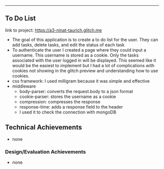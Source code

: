 ---

## To Do List

link to project: https://a3-ninat-taurich.glitch.me

- The goal of this application is to create a to do list for the user. They can add tasks, delete tasks, and edit the status of each task
- To authenticate the user I created a page where they could input a username. This username is stored as a cookie. Only the tasks associated with the user logged in will be displayed. This seemed like it would be the easiest to implement but I had a lot of complications with cookies not showing in the glitch preview and understanding how to use cookies.
- css framework: I used milligram because it was simple and effective 
- middleware
  - body-parser: converts the request.body to a json format
  - cookie-parser: stores the username as a cookie
  - compression: compresses the response
  - response-time: adds a response field to the header
  - I used it to check the connection with mongoDB

## Technical Achievements
- none
### Design/Evaluation Achievements
- none
